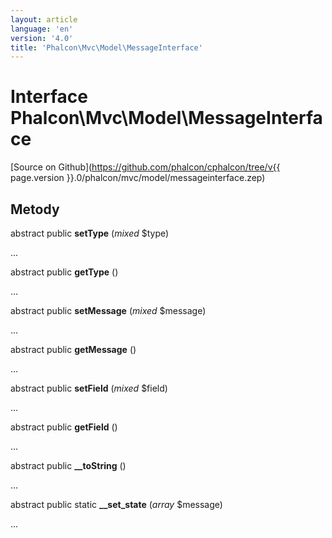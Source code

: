 ```yaml
---
layout: article
language: 'en'
version: '4.0'
title: 'Phalcon\Mvc\Model\MessageInterface'
---
```

# Interface **Phalcon\Mvc\Model\MessageInterface**

[Source on Github](https://github.com/phalcon/cphalcon/tree/v{{ page.version }}.0/phalcon/mvc/model/messageinterface.zep)

## Metody

abstract public **setType** (*mixed* $type)

...

abstract public **getType** ()

...

abstract public **setMessage** (*mixed* $message)

...

abstract public **getMessage** ()

...

abstract public **setField** (*mixed* $field)

...

abstract public **getField** ()

...

abstract public **__toString** ()

...

abstract public static **__set_state** (*array* $message)

...